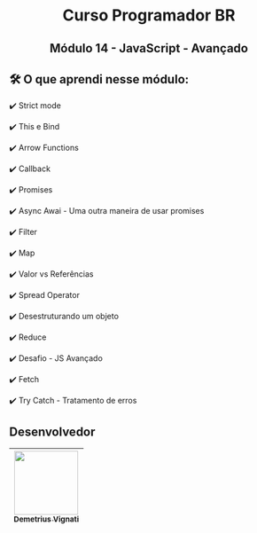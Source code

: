 <h1 align="center">Curso Programador BR</h1>
<h2 align="center">Módulo 14 - JavaScript - Avançado</h2>

## 🛠️ O que aprendi nesse módulo:

:heavy_check_mark: Strict mode

:heavy_check_mark: This e Bind

:heavy_check_mark: Arrow Functions

:heavy_check_mark: Callback

:heavy_check_mark: Promises

:heavy_check_mark: Async Awai - Uma outra maneira de usar promises

:heavy_check_mark: Filter

:heavy_check_mark: Map

:heavy_check_mark: Valor vs Referências

:heavy_check_mark: Spread Operator

:heavy_check_mark: Desestruturando um objeto

:heavy_check_mark: Reduce

:heavy_check_mark: Desafio - JS Avançado

:heavy_check_mark: Fetch

:heavy_check_mark: Try Catch - Tratamento de erros

## Desenvolvedor

| [<img src="https://avatars.githubusercontent.com/u/22012261?s=400&v=4" width=115><br><sub>Demetrius Vignati</sub>](https://github.com/demetriusvas) |
| :---: |
